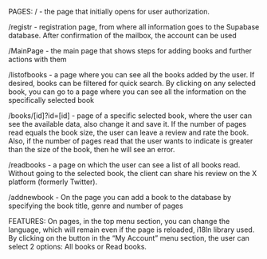 PAGES:
/ - the page that initially opens for user authorization.

/registr - registration page, from where all information goes to the Supabase database. After confirmation of the mailbox, the account can be used

/MainPage - the main page that shows steps for adding books and further actions with them

/listofbooks - a page where you can see all the books added by the user. If desired, books can be filtered for quick search. By clicking on any selected book, you can go to a page where you can see all the information on the specifically selected book

/books/[id]?id=[id] - page of a specific selected book, where the user can see the available data, also change it and save it. If the number of pages read equals the book size, the user can leave a review and rate the book. Also, if the number of pages read that the user wants to indicate is greater than the size of the book, then he will see an error.

/readbooks - a page on which the user can see a list of all books read. Without going to the selected book, the client can share his review on the X platform (formerly Twitter).

/addnewbook - On the page you can add a book to the database by specifying the book title, genre and number of pages


FEATURES:
On pages, in the top menu section, you can change the language, which will remain even if the page is reloaded, i18ln library used.
By clicking on the button in the “My Account” menu section, the user can select 2 options: All books or Read books.
